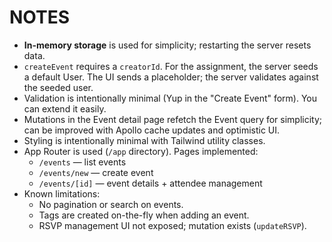# NOTES

- **In-memory storage** is used for simplicity; restarting the server resets data.
- `createEvent` requires a `creatorId`. For the assignment, the server seeds a default User. The UI sends a placeholder; the server validates against the seeded user.
- Validation is intentionally minimal (Yup in the "Create Event" form). You can extend it easily.
- Mutations in the Event detail page refetch the Event query for simplicity; can be improved with Apollo cache updates and optimistic UI.
- Styling is intentionally minimal with Tailwind utility classes.
- App Router is used (`/app` directory). Pages implemented:
  - `/events` — list events
  - `/events/new` — create event
  - `/events/[id]` — event details + attendee management
- Known limitations:
  - No pagination or search on events.
  - Tags are created on-the-fly when adding an event.
  - RSVP management UI not exposed; mutation exists (`updateRSVP`).